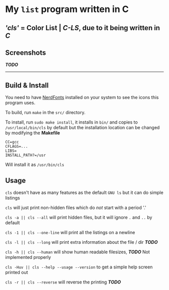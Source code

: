 # My `list` program written in C

## _'cls'_ = Color List | _C-LS_, due to it being written in _C_

## Screenshots

**_TODO_**
___

## Build & Install

You need to have [NerdFonts](https://nerdfonts.com/) installed on your system
to see the icons this program uses.

To build, run `make` in the `src/` directory.

To install, run `sudo make install`, it installs in `bin/` and copies to `/usr/local/bin/cls`
by default but the installation location can be changed by modifying the **Makefile**

```make
CC=gcc
CFLAGS=...
LIBS=
INSTALL_PATH?=/usr
```

Will install it as `/usr/bin/cls`

## Usage

`cls` doesn't have as many features as the default `GNU ls` but it can do
simple listings

`cls` will just print non-hidden files which do _not_ start with a period '.'

`cls -a || cls --all` will print hidden files, but it will ignore
`.` and `..` by default

`cls -1 || cls --one-line` will print all the listings on a newline

`cls -l || cls --long` will print extra information about the file / dir **_TODO_**

`cls -h || cls --human` will show human readable filesizes, **_TODO_** Not implemented properly

`cls -Huv || cls --help --usage --version` to get a simple help screen printed out

`cls -r || cls --reverse` will reverse the printing **_TODO_**

